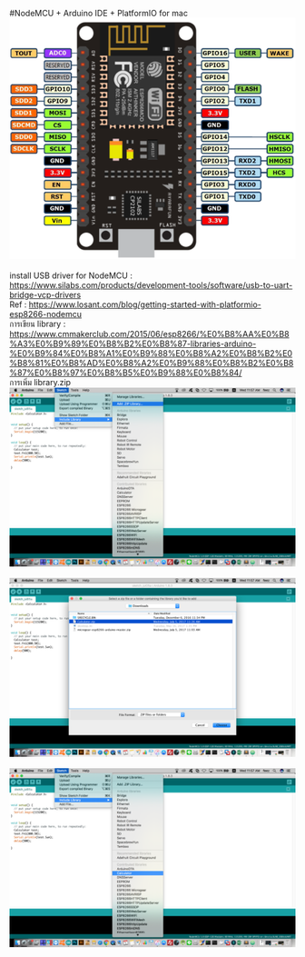 #NodeMCU + Arduino IDE + PlatformIO for mac
<br>
<img src="https://github.com/fythatthepce/feez_Arduino-Android/blob/master/Pictures/nodemcu_pins.png"/>
<br>
<br>
install USB driver for NodeMCU : https://www.silabs.com/products/development-tools/software/usb-to-uart-bridge-vcp-drivers <br>
Ref : https://www.losant.com/blog/getting-started-with-platformio-esp8266-nodemcu <br>
การเขียน library : https://www.cmmakerclub.com/2015/06/esp8266/%E0%B8%AA%E0%B8%A3%E0%B9%89%E0%B8%B2%E0%B8%87-libraries-arduino-%E0%B9%84%E0%B8%A1%E0%B9%88%E0%B8%A2%E0%B8%B2%E0%B8%81%E0%B8%AD%E0%B8%A2%E0%B9%88%E0%B8%B2%E0%B8%87%E0%B8%97%E0%B8%B5%E0%B9%88%E0%B8%84/<br>
การเพิ่ม library.zip<br>
<img src="https://github.com/fythatthepce/feez_Arduino-Android/blob/master/Pictures/n1.png"/><br><br>
<img src="https://github.com/fythatthepce/feez_Arduino-Android/blob/master/Pictures/n2.png"/><br><br>
<img src="https://github.com/fythatthepce/feez_Arduino-Android/blob/master/Pictures/n3.png"/><br><br>

<br>





